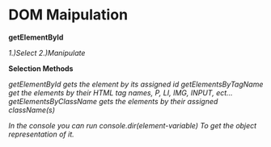 # DOM Maipulation

**getElementById**

*1.)Select*
*2.)Manipulate*

**Selection Methods**

*getElementById gets the element by its assigned id*
*getElementsByTagName get the elements by their HTML tag names, P, LI, IMG, INPUT, ect...*
*getElementsByClassName gets the elements by their assigned className(s)*

*In the console you can run console.dir(element-variable) To get the object representation of it.*